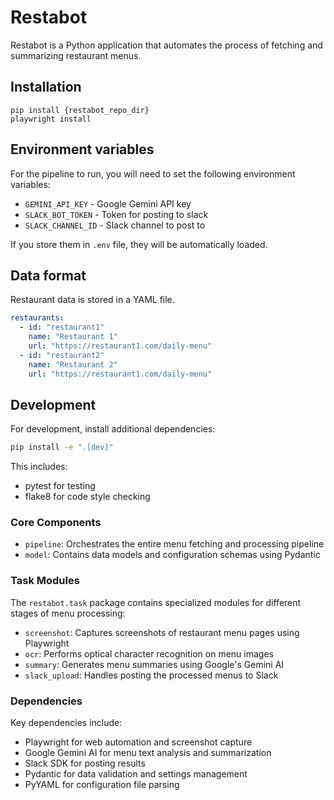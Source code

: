 # Restabot

Restabot is a Python application that automates the process of fetching and summarizing restaurant menus.

## Installation

```
pip install {restabot_repo_dir}
playwright install
```

## Environment variables

For the pipeline to run, you will need to set the following environment variables:

- `GEMINI_API_KEY` - Google Gemini API key
- `SLACK_BOT_TOKEN` - Token for posting to slack
- `SLACK_CHANNEL_ID` - Slack channel to post to

If you store them in `.env` file, they will be automatically loaded.

## Data format

Restaurant data is stored in a YAML file.

```yaml
restaurants:
  - id: "restaurant1"
    name: "Restaurant 1"
    url: "https://restaurant1.com/daily-menu"
  - id: "restaurant2"
    name: "Restaurant 2"
    url: "https://restaurant1.com/daily-menu"
```

## Development

For development, install additional dependencies:
```bash
pip install -e ".[dev]"
```

This includes:
- pytest for testing
- flake8 for code style checking

### Core Components

- `pipeline`: Orchestrates the entire menu fetching and processing pipeline
- `model`: Contains data models and configuration schemas using Pydantic

### Task Modules

The `restabot.task` package contains specialized modules for different stages of menu processing:

- `screenshot`: Captures screenshots of restaurant menu pages using Playwright
- `ocr`: Performs optical character recognition on menu images
- `summary`: Generates menu summaries using Google's Gemini AI
- `slack_upload`: Handles posting the processed menus to Slack

### Dependencies

Key dependencies include:
- Playwright for web automation and screenshot capture
- Google Gemini AI for menu text analysis and summarization
- Slack SDK for posting results
- Pydantic for data validation and settings management
- PyYAML for configuration file parsing
